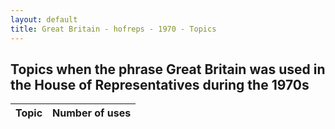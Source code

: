 ```yaml
---
layout: default
title: Great Britain - hofreps - 1970 - Topics
---
```

## Topics when the phrase **Great Britain** was used in the House of Representatives during the 1970s

| Topic | Number of uses |
|--------------|----------------|
